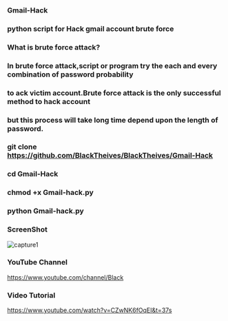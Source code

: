 ### Gmail-Hack

### python script for Hack gmail account brute force 

###  What is brute force attack?
### In brute force attack,script or program try the each and every combination of password probability 
### to ack victim account.Brute force attack is the only successful method to hack account
### but this process will take long time depend upon the length of password.

### git clone https://github.com/BlackTheives/BlackTheives/Gmail-Hack
    
### cd Gmail-Hack

### chmod +x Gmail-hack.py

### python Gmail-hack.py

### ScreenShot

![capture1](https://user-images.githubusercontent.com/33704360/38995760-7b25ec4c-439e-11e8-9430-c33bd9b1f5b4.PNG)

### YouTube Channel

https://www.youtube.com/channel/Black

### Video Tutorial

https://www.youtube.com/watch?v=CZwNK6fOqEI&t=37s

